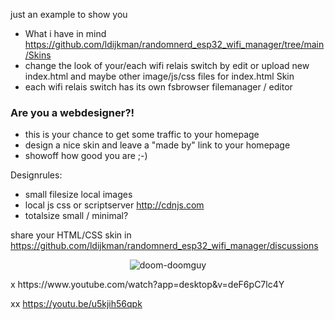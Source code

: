 just an example to show you 
- What i have in mind https://github.com/ldijkman/randomnerd_esp32_wifi_manager/tree/main/Skins
- change the look of your/each wifi relais switch by edit or upload new index.html and maybe other image/js/css files for index.html Skin
- each wifi relais switch has its own fsbrowser filemanager / editor

### Are you a webdesigner?!
- this is your chance to get some traffic to your homepage
- design a nice skin and leave a "made by" link to your homepage
- showoff how good you are ;-)

Designrules:
- small filesize local images
- local js css or scriptserver http://cdnjs.com
- totalsize small / minimal?

share your HTML/CSS skin in https://github.com/ldijkman/randomnerd_esp32_wifi_manager/discussions


<center>
  
  ![doom-doomguy](https://user-images.githubusercontent.com/45427770/154799614-3f6e55d9-35f3-4ec6-9b98-0c9836167b44.gif)

  
</center>
x https://www.youtube.com/watch?app=desktop&v=deF6pC7lc4Y

xx https://youtu.be/u5kjih56qpk
